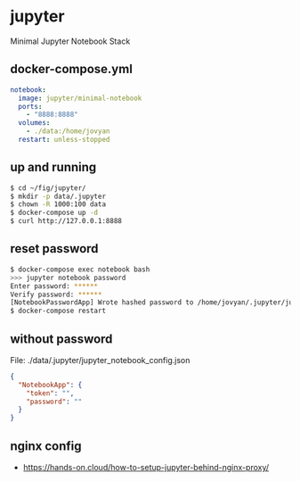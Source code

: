 jupyter
=======

Minimal Jupyter Notebook Stack

## docker-compose.yml

```yaml
notebook:
  image: jupyter/minimal-notebook
  ports:
    - "8888:8888"
  volumes:
    - ./data:/home/jovyan
  restart: unless-stopped
```

## up and running

```bash
$ cd ~/fig/jupyter/
$ mkdir -p data/.jupyter
$ chown -R 1000:100 data
$ docker-compose up -d
$ curl http://127.0.0.1:8888
```

## reset password

```bash
$ docker-compose exec notebook bash
>>> jupyter notebook password
Enter password: ******
Verify password: ******
[NotebookPasswordApp] Wrote hashed password to /home/jovyan/.jupyter/jupyter_notebook_config.json
$ docker-compose restart
```

## without password

File: ./data/.jupyter/jupyter_notebook_config.json

```json
{
  "NotebookApp": {
    "token": "",
    "password": ""
  }
}
```

## nginx config

- <https://hands-on.cloud/how-to-setup-jupyter-behind-nginx-proxy/>
